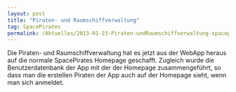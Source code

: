 ```yaml
---
layout: post
title: "Piraten- und Raumschiffverwaltung"
tag: SpacePirates
permalink: /Aktuelles/2013-01-23-Piraten-undRaumschiffverwaltung-spacepirates
---
```


Die Piraten- und Raumschiffverwaltung hat es jetzt aus der WebApp heraus auf die normale SpacePirates Homepage geschafft. Zugleich wurde die Benutzerdatenbank der App mit der der Homepage zusammengeführt, so dass man die erstellen Piraten der App auch auf der Homepage sieht, wenn man sich anmeldet.
